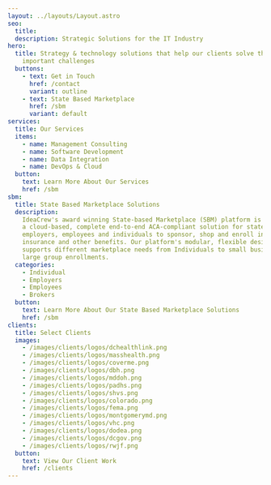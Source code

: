 ```yaml
---
layout: ../layouts/Layout.astro
seo:
  title:
  description: Strategic Solutions for the IT Industry
hero:
  title: Strategy & technology solutions that help our clients solve their most
    important challenges
  buttons:
    - text: Get in Touch
      href: /contact
      variant: outline
    - text: State Based Marketplace
      href: /sbm
      variant: default
services:
  title: Our Services
  items:
    - name: Management Consulting
    - name: Software Development
    - name: Data Integration
    - name: DevOps & Cloud
  button:
    text: Learn More About Our Services
    href: /sbm
sbm:
  title: State Based Marketplace Solutions
  description:
    IdeaCrew's award winning State-based Marketplace (SBM) platform is
    a cloud-based, complete end-to-end ACA-compliant solution for states,
    employers, employees and individuals to sponsor, shop and enroll in health
    insurance and other benefits. Our platform's modular, flexible design
    supports different marketplace needs from Individuals to small business to
    large group enrollments.
  categories:
    - Individual
    - Employers
    - Employees
    - Brokers
  button:
    text: Learn More About Our State Based Marketplace Solutions
    href: /sbm
clients:
  title: Select Clients
  images:
    - /images/clients/logos/dchealthlink.png
    - /images/clients/logos/masshealth.png
    - /images/clients/logos/coverme.png
    - /images/clients/logos/dbh.png
    - /images/clients/logos/mddoh.png
    - /images/clients/logos/padhs.png
    - /images/clients/logos/shvs.png
    - /images/clients/logos/colorado.png
    - /images/clients/logos/fema.png
    - /images/clients/logos/montgomerymd.png
    - /images/clients/logos/vhc.png
    - /images/clients/logos/dodea.png
    - /images/clients/logos/dcgov.png
    - /images/clients/logos/rwjf.png
  button:
    text: View Our Client Work
    href: /clients
---
```

